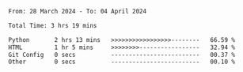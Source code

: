 <!--START_SECTION:waka-->

```txt
From: 28 March 2024 - To: 04 April 2024

Total Time: 3 hrs 19 mins

Python       2 hrs 13 mins   >>>>>>>>>>>>>>>>>--------   66.59 %
HTML         1 hr 5 mins     >>>>>>>>-----------------   32.94 %
Git Config   0 secs          -------------------------   00.37 %
Other        0 secs          -------------------------   00.10 %
```

<!--END_SECTION:waka-->
